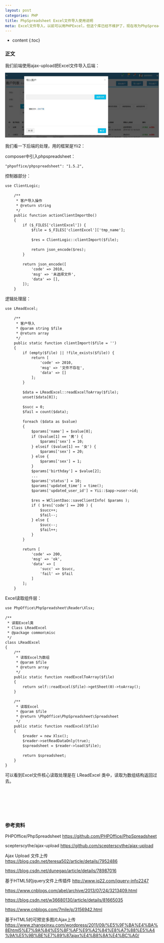 ```yaml
---
layout: post
categories: PHP
title: PhpSpreadsheet Excel文件导入使用说明
meta: Excel文件导入，以前可以用PHPExcel，但这个库已经不维护了，现在改为PhpSpreadsheet库了，所以下面说说这个库怎么导入Excel文件。
---
```

* content
{:toc}

### 正文

我们前端使用ajax-upload把Excel文件导入后端：

![](https://raw.githubusercontent.com/iBaiYang/PictureWareroom/master/20190226/20190226172911.jpg)

我们看一下后端的处理，用的框架是Yii2：

composer中引入phpspreadsheet：
```
"phpoffice/phpspreadsheet": "1.5.2",
```

控制器部分：
```
use ClientLogic;

    /**
     * 客户导入操作
     * @return string
     */
    public function actionClientImportDo()
    {
        if ($_FILES['clientExcel']) {
            $file = $_FILES['clientExcel']['tmp_name'];

            $res = ClientLogic::clientImport($file);

            return json_encode($res);
        }

        return json_encode([
            'code' => 2010,
            'msg' => '未选择文件',
            'data' => [],
        ]);
    }
```

逻辑处理层：
```
use LReadExcel;

    /**
     * 客户导入
     * @param string $file
     * @return array
     */
    public static function clientImport($file = '')
    {
        if (empty($file) || !file_exists($file)) {
            return [
                'code' => 2010,
                'msg' => '文件不存在',
                'data' => []
            ];
        }

        $data = LReadExcel::readExcelToArray($file);
        unset($data[0]);

        $succ = 0;
        $fail = count($data);

        foreach ($data as $value)
        {
            $params['name'] = $value[0];
            if ($value[1] == '男') {
                $params['sex'] = 10;
            } elseif ($value[1] == '女') {
                $params['sex'] = 20;
            } else {
                $params['sex'] = 1;
            }
            $params['birthday'] = $value[2];
            ...
            $params['status'] = 10;
            $params['updated_time'] = time();
            $params['updated_user_id'] = Yii::$app->user->id;

            $res = WClientDao::saveClientInfo( $params );
            if ( $res['code'] == 200 ) {
                $succ++;
                $fail--;
            } else {
                $succ--;
                $fail++;
            }
        }

        return [
            'code' => 200,
            'msg' => 'ok',
            'data' => [
                'succ' => $succ,
                'fail' => $fail
            ]
        ];
    }
```

Excel读取组件层：
```
use PhpOffice\PhpSpreadsheet\Reader\Xlsx;

/**
 * 读取Excel类
 * Class LReadExcel
 * @package common\misc
 */
class LReadExcel
{
    /**
     * 读取Excel为数组
     * @param $file
     * @return array
     */
    public static function readExcelToArray($file)
    {
        return self::readExcel($file)->getSheet(0)->toArray();
    }

    /**
     * 读取Excel
     * @param $file
     * @return \PhpOffice\PhpSpreadsheet\Spreadsheet
     */
    public static function readExcel($file)
    {
        $reader = new Xlsx();
        $reader->setReadDataOnly(true);
        $spreadsheet = $reader->load($file);

        return $spreadsheet;
    }
}
```

可以看到Excel文件核心读取处理是在 LReadExcel 类中，读取为数组结构返回过去。

<br/><br/><br/><br/><br/>
### 参考资料

PHPOffice/PhpSpreadsheet <https://github.com/PHPOffice/PhpSpreadsheet>

scepterscythe/ajax-upload <https://github.com/scepterscythe/ajax-upload>

Ajax Upload 文件上传 <https://blog.csdn.net/teresa502/article/details/7952486>

<https://blog.csdn.net/dunegao/article/details/78987016>

基于HTML5的jquery文件上传插件 <http://www.jq22.com/jquery-info2247>

<https://www.cnblogs.com/abel/archive/2013/07/24/3213409.html>

<https://blog.csdn.net/w36680130/article/details/81665035>

<https://www.cnblogs.com/7mile/p/3156942.html>

基于HTML5的可预览多图片Ajax上传 <https://www.zhangxinxu.com/wordpress/2011/09/%E5%9F%BA%E4%BA%8Ehtml5%E7%9A%84%E5%8F%AF%E9%A2%84%E8%A7%88%E5%A4%9A%E5%9B%BE%E7%89%87ajax%E4%B8%8A%E4%BC%A0/>

